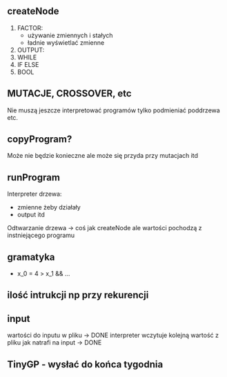 ## createNode
1. FACTOR:
    - używanie zmiennych i stałych
    - ładnie wyświetlać zmienne
2. OUTPUT:
3. WHILE
4. IF ELSE
5. BOOL

## MUTACJE, CROSSOVER, etc
Nie muszą jeszcze interpretować programów tylko podmieniać poddrzewa etc.

## copyProgram?
Może nie będzie konieczne ale może się przyda przy mutacjach itd

## runProgram
Interpreter drzewa:
- zmienne żeby działały
- output 
itd

Odtwarzanie drzewa -> coś jak createNode ale wartości pochodzą z instniejącego programu

## gramatyka
- x_0 = 4 > x_1 && ...



## ilość intrukcji np przy rekurencji 

## input 
wartości do inputu w pliku  -> DONE
interpreter wczytuje kolejną wartość z pliku jak natrafi na input   -> DONE

## TinyGP - wysłać do końca tygodnia
